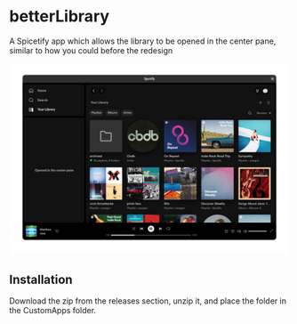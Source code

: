 # betterLibrary
A Spicetify app which allows the library to be opened in the center pane, similar to how you could before the redesign

![Preview](preview.png)

## Installation
Download the zip from the releases section, unzip it, and place the folder in the CustomApps folder.
